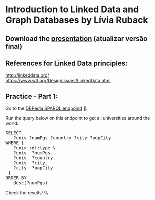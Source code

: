 # Introduction to Linked Data and Graph Databases by Lívia Ruback

## Download the [presentation](https://github.com/liviaruback/intro_linkeddata/raw/master/intro_linked_data.pdf)  (atualizar versão final)

## References for Linked Data principles:
http://linkeddata.org/ <br>
https://www.w3.org/DesignIssues/LinkedData.html

## Practice - Part 1:
Go to the [DBPedia SPARQL endpoind](https://dbpedia.org/sparql) :link:.

Run the query below on this endpoint to get all universities around the world: 

<pre>
SELECT 
   ?univ ?numPgs ?country ?city ?popCity
WHERE {
   ?univ rdf:type \<http://schema.org/CollegeOrUniversity>.  
   ?univ <http://dbpedia.org/ontology/numberOfPostgraduateStudents> ?numPgs.
   ?univ <http://dbpedia.org/property/country> ?country.
   ?univ <http://dbpedia.org/ontology/city> ?city.
   ?city <http://dbpedia.org/ontology/populationTotal> ?popCity
 }
ORDER BY 
   desc(?numPgs)
</pre>

Check the results! :mag:


